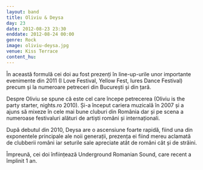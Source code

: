 ```yaml
---
layout: band
title: Oliviu & Deysa
day: 23
date: 2012-08-23 23:30
enddate: 2012-08-24 00:00
genre: Rock
image: oliviu-deysa.jpg
venue: Kiss Terrace
content_hu: 
---
```


În această formulă cei doi au fost prezenți în line-up-urile unor importante evenimente din 2011 (I Love Festival, Yellow Fest, Iures Dance Festival) precum și la numeroare petreceri din București și din țară.

Despre Oliviu se spune că este cel care începe petrecerea (Oliviu is the party starter, nights.ro 2010). Și-a început cariera muzicală în 2007 și a ajuns să mixeze în cele mai bune cluburi din România dar și pe scena a numeroase festivaluri alături de artiști români și internaționali.  

După debutul din 2010, Deysa are o ascensiune foarte rapidă, fiind una din exponentele principale ale noii generații, prezența ei fiind mereu aclamată de clubberii români iar seturile sale apreciate atât de români cât și de străini.

Împreună, cei doi înființează Underground Romanian Sound, care recent a împlinit 1 an.